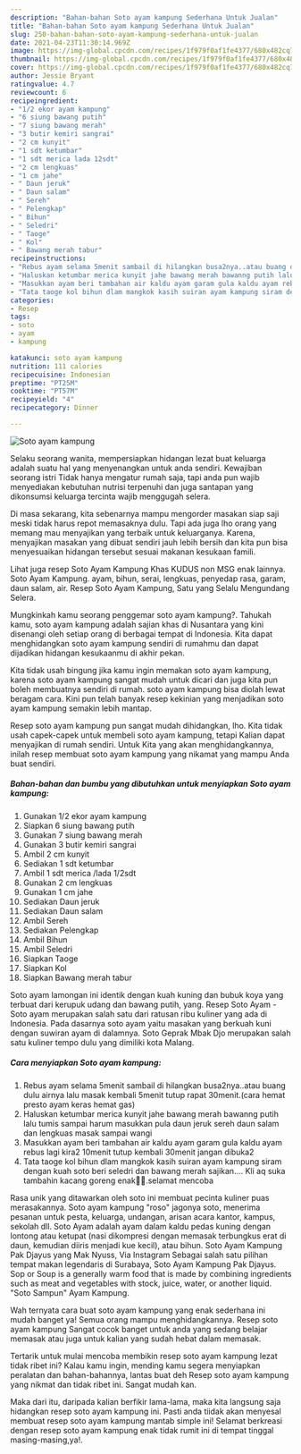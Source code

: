 ```yaml
---
description: "Bahan-bahan Soto ayam kampung Sederhana Untuk Jualan"
title: "Bahan-bahan Soto ayam kampung Sederhana Untuk Jualan"
slug: 250-bahan-bahan-soto-ayam-kampung-sederhana-untuk-jualan
date: 2021-04-23T11:30:14.969Z
image: https://img-global.cpcdn.com/recipes/1f979f0af1fe4377/680x482cq70/soto-ayam-kampung-foto-resep-utama.jpg
thumbnail: https://img-global.cpcdn.com/recipes/1f979f0af1fe4377/680x482cq70/soto-ayam-kampung-foto-resep-utama.jpg
cover: https://img-global.cpcdn.com/recipes/1f979f0af1fe4377/680x482cq70/soto-ayam-kampung-foto-resep-utama.jpg
author: Jessie Bryant
ratingvalue: 4.7
reviewcount: 6
recipeingredient:
- "1/2 ekor ayam kampung"
- "6 siung bawang putih"
- "7 siung bawang merah"
- "3 butir kemiri sangrai"
- "2 cm kunyit"
- "1 sdt ketumbar"
- "1 sdt merica lada 12sdt"
- "2 cm lengkuas"
- "1 cm jahe"
- " Daun jeruk"
- " Daun salam"
- " Sereh"
- " Pelengkap"
- " Bihun"
- " Seledri"
- " Taoge"
- " Kol"
- " Bawang merah tabur"
recipeinstructions:
- "Rebus ayam selama 5menit sambail di hilangkan busa2nya..atau buang dulu airnya lalu masak kembali 5menit tutup rapat 30menit.(cara hemat presto ayam keras hemat gas)"
- "Haluskan ketumbar merica kunyit jahe bawang merah bawanng putih lalu tumis sampai harum masukkan pula daun jeruk sereh daun salam dan lengkuas masak sampai wangi"
- "Masukkan ayam beri tambahan air kaldu ayam garam gula kaldu ayam rebus lagi kira2 10menit tutup kembali 30menit jangan dibuka2"
- "Tata taoge kol bihun dlam mangkok kasih suiran ayam kampung siram dengan kuah soto beri seledri dan bawang merah sajikan.... Kli aq suka tambahin kacang goreng enak🤭🤭.selamat mencoba"
categories:
- Resep
tags:
- soto
- ayam
- kampung

katakunci: soto ayam kampung 
nutrition: 111 calories
recipecuisine: Indonesian
preptime: "PT25M"
cooktime: "PT57M"
recipeyield: "4"
recipecategory: Dinner

---
```



![Soto ayam kampung](https://img-global.cpcdn.com/recipes/1f979f0af1fe4377/680x482cq70/soto-ayam-kampung-foto-resep-utama.jpg)

Selaku seorang wanita, mempersiapkan hidangan lezat buat keluarga adalah suatu hal yang menyenangkan untuk anda sendiri. Kewajiban seorang istri Tidak hanya mengatur rumah saja, tapi anda pun wajib menyediakan kebutuhan nutrisi terpenuhi dan juga santapan yang dikonsumsi keluarga tercinta wajib menggugah selera.

Di masa  sekarang, kita sebenarnya mampu mengorder masakan siap saji meski tidak harus repot memasaknya dulu. Tapi ada juga lho orang yang memang mau menyajikan yang terbaik untuk keluarganya. Karena, menyajikan masakan yang dibuat sendiri jauh lebih bersih dan kita pun bisa menyesuaikan hidangan tersebut sesuai makanan kesukaan famili. 

Lihat juga resep Soto Ayam Kampung Khas KUDUS non MSG enak lainnya. Soto Ayam Kampung. ayam, bihun, serai, lengkuas, penyedap rasa, garam, daun salam, air. Resep Soto Ayam Kampung, Satu yang Selalu Mengundang Selera.

Mungkinkah kamu seorang penggemar soto ayam kampung?. Tahukah kamu, soto ayam kampung adalah sajian khas di Nusantara yang kini disenangi oleh setiap orang di berbagai tempat di Indonesia. Kita dapat menghidangkan soto ayam kampung sendiri di rumahmu dan dapat dijadikan hidangan kesukaanmu di akhir pekan.

Kita tidak usah bingung jika kamu ingin memakan soto ayam kampung, karena soto ayam kampung sangat mudah untuk dicari dan juga kita pun boleh membuatnya sendiri di rumah. soto ayam kampung bisa diolah lewat beragam cara. Kini pun telah banyak resep kekinian yang menjadikan soto ayam kampung semakin lebih mantap.

Resep soto ayam kampung pun sangat mudah dihidangkan, lho. Kita tidak usah capek-capek untuk membeli soto ayam kampung, tetapi Kalian dapat menyajikan di rumah sendiri. Untuk Kita yang akan menghidangkannya, inilah resep membuat soto ayam kampung yang nikamat yang mampu Anda buat sendiri.

<!--inarticleads1-->

##### Bahan-bahan dan bumbu yang dibutuhkan untuk menyiapkan Soto ayam kampung:

1. Gunakan 1/2 ekor ayam kampung
1. Siapkan 6 siung bawang putih
1. Gunakan 7 siung bawang merah
1. Gunakan 3 butir kemiri sangrai
1. Ambil 2 cm kunyit
1. Sediakan 1 sdt ketumbar
1. Ambil 1 sdt merica /lada 1/2sdt
1. Gunakan 2 cm lengkuas
1. Gunakan 1 cm jahe
1. Sediakan  Daun jeruk
1. Sediakan  Daun salam
1. Ambil  Sereh
1. Sediakan  Pelengkap
1. Ambil  Bihun
1. Ambil  Seledri
1. Siapkan  Taoge
1. Siapkan  Kol
1. Siapkan  Bawang merah tabur


Soto ayam lamongan ini identik dengan kuah kuning dan bubuk koya yang terbuat dari kerupuk udang dan bawang putih, yang. Resep Soto Ayam - Soto ayam merupakan salah satu dari ratusan ribu kuliner yang ada di Indonesia. Pada dasarnya soto ayam yaitu masakan yang berkuah kuni dengan suwiran ayam di dalamnya. Soto Geprak Mbak Djo merupakan salah satu kuliner tempo dulu yang dimiliki kota Malang. 

<!--inarticleads2-->

##### Cara menyiapkan Soto ayam kampung:

1. Rebus ayam selama 5menit sambail di hilangkan busa2nya..atau buang dulu airnya lalu masak kembali 5menit tutup rapat 30menit.(cara hemat presto ayam keras hemat gas)
1. Haluskan ketumbar merica kunyit jahe bawang merah bawanng putih lalu tumis sampai harum masukkan pula daun jeruk sereh daun salam dan lengkuas masak sampai wangi
1. Masukkan ayam beri tambahan air kaldu ayam garam gula kaldu ayam rebus lagi kira2 10menit tutup kembali 30menit jangan dibuka2
1. Tata taoge kol bihun dlam mangkok kasih suiran ayam kampung siram dengan kuah soto beri seledri dan bawang merah sajikan.... Kli aq suka tambahin kacang goreng enak🤭🤭.selamat mencoba


Rasa unik yang ditawarkan oleh soto ini membuat pecinta kuliner puas merasakannya. Soto ayam kampung &#34;roso&#34; jagonya soto, menerima pesanan untuk pesta, keluarga, undangan, arisan acara kantor, kampus, sekolah dll. Soto Ayam adalah ayam dalam kaldu pedas kuning dengan lontong atau ketupat (nasi dikompresi dengan memasak terbungkus erat di daun, kemudian diiris menjadi kue kecil), atau bihun. Soto Ayam Kampung Pak Djayus yang Mak Nyuss, Via Instagram Sebagai salah satu pilihan tempat makan legendaris di Surabaya, Soto Ayam Kampung Pak Djayus. Sop or Soup is a generally warm food that is made by combining ingredients such as meat and vegetables with stock, juice, water, or another liquid. &#34;Soto Sampun&#34; Ayam Kampung. 

Wah ternyata cara buat soto ayam kampung yang enak sederhana ini mudah banget ya! Semua orang mampu menghidangkannya. Resep soto ayam kampung Sangat cocok banget untuk anda yang sedang belajar memasak atau juga untuk kalian yang sudah hebat dalam memasak.

Tertarik untuk mulai mencoba membikin resep soto ayam kampung lezat tidak ribet ini? Kalau kamu ingin, mending kamu segera menyiapkan peralatan dan bahan-bahannya, lantas buat deh Resep soto ayam kampung yang nikmat dan tidak ribet ini. Sangat mudah kan. 

Maka dari itu, daripada kalian berfikir lama-lama, maka kita langsung saja hidangkan resep soto ayam kampung ini. Pasti anda tiidak akan menyesal membuat resep soto ayam kampung mantab simple ini! Selamat berkreasi dengan resep soto ayam kampung enak tidak rumit ini di tempat tinggal masing-masing,ya!.

